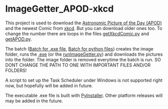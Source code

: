 # ImageGetter_APOD-xkcd
This project is used to download the <a href="http://apod.nasa.gov/">Astronomic Picture of the Day (APOD)</a> and the newest Comic from <a href="http://xkcd.com/"> xkcd</a>. But you can download older ones too. To change the number there are loops in the files <a href="https://github.com/1amn0body/imageGetter_APOD-xkcdComic/blob/master/getXkcdComic.py">getXkcdComic.py</a> and <a href="https://github.com/1amn0body/imageGetter_APOD-xkcdComic/blob/master/getAPOD.py">getAPOD.py</a>.

The batch (<a href="https://github.com/1amn0body/imageGetter_APOD-xkcdComic/blob/master/dist/runImageGetter.bat">Batch for .exe file</a>, <a href="https://github.com/1amn0body/imageGetter_APOD-xkcdComic/blob/master/runImageGetter.bat"> Batch for python files</a>) creates the image folder, runs the <a href="https://github.com/1amn0body/imageGetter_APOD-xkcdComic/blob/master/dist/runImageGetter.exe">.exe</a> (or the <a href="https://github.com/1amn0body/imageGetter_APOD-xkcdComic/blob/master/runImageGetter.py">runImageGetter.py</a>) and downloads the pictures into the folder.
The image folder is removed everytime the batch is run.
SO DONT CHANGE THE PATH TO ONE WITH IMPORTANT FILES AND/OR FOLDERS!

A script to set up the Task Scheduler under Windows is not supported right now, but hopefully will be added in future.

The executable .exe file is built with <a href="http://www.pyinstaller.org/" target="_blank">PyInstaller</a>.
Other platform releases will may be added in the future.
